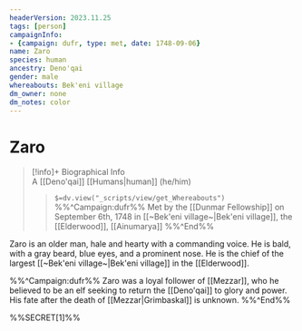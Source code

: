 ```yaml
---
headerVersion: 2023.11.25
tags: [person]
campaignInfo: 
- {campaign: dufr, type: met, date: 1748-09-06}
name: Zaro
species: human
ancestry: Deno'qai
gender: male
whereabouts: Bek'eni village
dm_owner: none
dm_notes: color
---
```

# Zaro
>[!info]+ Biographical Info  
> A [[Deno'qai]] [[Humans|human]] (he/him)  
>> `$=dv.view("_scripts/view/get_Whereabouts")`  
>> %%^Campaign:dufr%% Met by the [[Dunmar Fellowship]] on September 6th, 1748 in [[~Bek'eni village~|Bek'eni village]], the [[Elderwood]], [[Ainumarya]] %%^End%%

Zaro is an older man, hale and hearty with a commanding voice. He is bald, with a gray beard, blue eyes, and a prominent nose. He is the chief of the largest [[~Bek'eni village~|Bek'eni village]] in the [[Elderwood]]. 

%%^Campaign:dufr%%
Zaro was a loyal follower of [[Mezzar]], who he believed to be an elf seeking to return the [[Deno'qai]] to glory and power. His fate after the death of [[Mezzar|Grimbaskal]] is unknown. 
%%^End%%


%%SECRET[1]%%